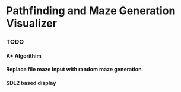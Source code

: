 # Pathfinding and Maze Generation Visualizer

### TODO
#### A* Algorithim
#### Replace file maze input with random maze generation
#### SDL2 based display